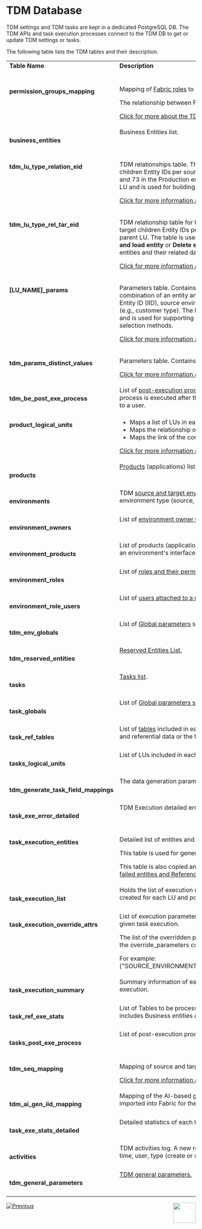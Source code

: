# TDM Database

TDM settings and TDM tasks are kept in a dedicated PostgreSQL DB. The TDM APIs and task execution processes connect to the TDM DB to get or update TDM settings or tasks.

The following table lists the TDM tables and their description.

<table width="900pxl">
<tbody>
<tr>
<td valign="top" width="200pxl"><strong>Table Name</strong></td>
<td valign="top" width="400pxl"><strong>Description</strong></td>
<td valign="top" width="300pxl"><strong>Table Category</strong></td>
</tr>
<tr>
<td valign="top" width="200pxl"><h4>permission_groups_mapping</td>
<td valign="top" width="400pxl">
        <p>Mapping of <a href="/articles/17_fabric_credentials/02_fabric_credentials_commands.md#create-role">Fabric roles</a> to TDM permission groups (admin, owner or tester).</p>
        <p>The relationship between Fabric roles and TDM permission groups is many-to-one.</p>
        <p><a href="/articles/TDM/tdm_gui/02_tdm_gui_user_types.md">Click for more about the TDM permission groups.</a></p>
    </td>
<td valign="top" width="300pxl">TDM Permission Groups (User Types)</td>
</tr>
<tr>    
<tr>
<td valign="top" width="200pxl"><h4>business_entities</td>
<td valign="top" width="400pxl">Business Entities list.</td>
<td valign="top" width="300pxl">Business Entity</td>
</tr>
<tr>
<td valign="top" width="200pxl"><h4>tdm_lu_type_relation_eid</td>
<td valign="top" width="400pxl"><p>TDM relationships table. This table maps the source parent Entity ID to its source children Entity IDs per source environment. For example, Customer 1 has orders 56, 63 and 73 in the Production environment. This table is populated by a sync of the parent LU and is used for building the entities list of the children LUs during Load (copy) tasks.</p>
  <p><a href="/articles/TDM/tdm_implementation/06_tdm_implementation_support_hierarchy.md#tdm_lu_type_relation_eid">Click for more information about tdm_lu_type_relation_eid table.</a></p>  
  </td>
<td valign="top" width="300pxl">Business Entity</td>
</tr>
<tr>
<td valign="top" width="200pxl"><h4>tdm_lu_type_rel_tar_eid</td>
<td valign="top" width="400pxl"><p>TDM relationship table for target IDs. This table maps the target parent Entity ID to its target children Entity IDs per target environment, and it is populated by a sync of the parent LU. The table is used for building the entities list of the children LUs for <strong>Delete and load entity</strong> or <strong>Delete entity without load</strong> tasks when the TDM task deletes parent entities and their related data from a target environment.</p>
  <p><a href="/articles/TDM/tdm_implementation/06_tdm_implementation_support_hierarchy.md#tdm_lu_type_rel_tar_eid">Click for more information about tdm_lu_type_rel_tar_eid.</a></p>
</td>
<td valign="top" width="300pxl">Business Entity</td>
</tr>
<tr>
<td valign="top" width="200pxl"><h4>[LU_NAME]_params</td>
<td valign="top" width="400pxl"><p>Parameters table. Contains the list of all entities migrated into Fabric per LU. Each combination of an entity and a source environment has a specific record that holds the Entity ID (IID), source environment name and the list of parameters defined for the LU (e.g., customer type). The LU parameters table is created by a Fabric sync on each LU and is used for supporting a random selection and for selecting by parameters task selection methods.</p>
 <p><a href="/articles/TDM/tdm_implementation/07_tdm_implementation_parameters_handling.md">Click for more information about parameters handling.</a></p>
</td>
<td valign="top" width="300pxl">Business Entity</td>
</tr>
<tr>
<td valign="top" width="200pxl"><h4>tdm_params_distinct_values</td>
<td valign="top" width="400pxl"><p>Parameters table. Contains the list of all parameters, their values and types.</p>
 <p><a href="07_tdm_parameters_handling.md">Click for more information about parameters handling.</a></p>
</td>
<td valign="top" width="300pxl">Business Entity</td>
</tr>    
<tr>
<td valign="top" width="200pxl"><h4>tdm_be_post_exe_process</td>
<td valign="top" width="400pxl">List of <a href = "/articles/TDM/tdm_gui/04_tdm_gui_business_entity_window.md#post-execution-processes-tab">post-execution processes</a> attached to each Business Entity. A post-execution process is executed after the task execution process ends. For example, sending a mail to a user.</td>
<td valign="top" width="300pxl">Business Entity</td>
</tr>
<tr>
<td valign="top" width="200pxl"><h4>product_logical_units</td>
<td valign="top" width="400pxl">
<ul>
<li>Maps a list of LUs in each Business Entity.</li>
<li>Maps the relationship of the LUs in a Business Entity.</li>
<li>Maps the link of the combined Business Entity and LU to a system (product).</li>
</ul>
  <p><a href="/articles/TDM/tdm_gui/06_be_product_tdmdb_tables.md#product_logical_units">Click for more information about this table.</a></p>  
</td>
<td valign="top" width="300pxl">Business Entity/System</td>
</tr>
<tr>
<td valign="top" width="200pxl"><h4>products</td>
  <td valign="top" width="400pxl"><a href = "/articles/TDM/tdm_gui/05_tdm_gui_product_window.md">Products</a> (applications) list.</td>
<td valign="top" width="300pxl">Systems</td>
</tr>
<tr>
<td valign="top" width="200pxl"><h4>environments</td>
<td valign="top" width="400pxl">TDM <a href="/articles/TDM/tdm_gui/07_tdm_gui_environment_overview.md">source and target environments</a>. Each record contains the environment name, environment type (source, target or both), and the environment name in Fabric.</td>
<td valign="top" width="300pxl">TDM Environments</td>
</tr>
<tr>
<td valign="top" width="200pxl"><h4>environment_owners</td>
<td valign="top" width="400pxl">List of <a href="/articles/TDM/tdm_gui/08_environment_window_general_information.md#environment-owners">environment owner users</a> of each TDM environment.</td>
<td valign="top" width="300pxl">TDM Environments</td>
</tr>
<tr>
<td valign="top" width="200pxl"><h4>environment_products</td>
<td valign="top" width="400pxl">List of products (applications) attached to each <a href="/articles/TDM/tdm_gui/11_environment_products_tab.md">environment</a>. The connection details of an environment's interfaces are defined and saved in Fabric.</td>
<td valign="top" width="300pxl">TDM Environments</td>
</tr>
<tr>
<td valign="top" width="200pxl"><h4>environment_roles</td>
<td valign="top" width="400pxl">List of <a href="/articles/TDM/tdm_gui/10_environment_roles_tab.md">roles and their permissions</a> per TDM environment.</td>
<td valign="top" width="300pxl">TDM Environments</td>
</tr>
<tr>
<td valign="top" width="200pxl"><h4>environment_role_users</td>
<td valign="top" width="400pxl">List of <a href="/articles/TDM/tdm_gui/10_environment_roles_tab.md#testers">users attached to a role</a>.</td>
<td valign="top" width="300pxl">TDM Environments</td>
</tr>
<tr>
<td valign="top" width="200pxl"><h4>tdm_env_globals</td>
  <td valign="top" width="400pxl">List of <a href="/articles/TDM/tdm_gui/12_environment_globals_tab.md">Global parameters</a> set on an environment level.</td>
<td valign="top" width="300pxl">TDM Environments</td>
</tr>
<tr>    
<td valign="top" width="200pxl"><h4>tdm_reserved_entities</td>
<td valign="top" width="400pxl"><a href="/articles/TDM/tdm_architecture/08_entity_reservation.md">Reserved Entities List.</a></td>
<td valign="top" width="300pxl">Reserved Entities</td>
</tr>    
<tr>
<td valign="top" width="200pxl"><h4>tasks</td>
  <td valign="top" width="400pxl"><a href="/articles/TDM/tdm_gui/25_task_tdmdb_tables.md#tasks">Tasks list</a>.</td>
<td valign="top" width="300pxl">Task</td>
</tr>
<tr>
<td valign="top" width="200pxl"><h4>task_globals</td>
<td valign="top" width="400pxl">List of <a href="/articles/TDM/tdm_gui/23_task_globals_tab.md">Global parameters set on a task level</a>.</td>
<td valign="top" width="300pxl">Task</td>
</tr>
<tr>
<td valign="top" width="200pxl"><h4>task_ref_tables</td>
  <td valign="top" width="400pxl">List of <a href="/articles/TDM/tdm_gui/24_task_reference_tab.md">tables</a> included in each TDM task whether the task includes Business entities and referential data or the task consists of tables only.</td>
<td valign="top" width="300pxl">Task</td>
</tr>
<tr>
<td valign="top" width="200pxl"><h4>tasks_logical_units</td>
<td valign="top" width="400pxl">List of LUs included in each TDM task.</td>
<td valign="top" width="300pxl">Task</td>
</tr>
<tr>
<td valign="top" width="200pxl"><h4>tdm_generate_task_field_mappings</td>
<td valign="top" width="400pxl">The data generation parameters of Generate tasks.</td> 
<td valign="top" width="300pxl">Task</td>
</tr>      
<tr>
<td valign="top" width="200pxl"><h4>task_exe_error_detailed</td>
<td valign="top" width="400pxl">TDM Execution detailed error table.</td>
<td valign="top" width="300pxl">Task Execution</td>
</tr>
<tr>
<td valign="top" width="200pxl"><h4>task_execution_entities</td>
  <td valign="top" width="400pxl"><p>Detailed list of entities and the execution status of each task's execution.</p>
    <p>This table is used for generating the <a href="03a_task_execution_building_entity_list_on_tasks_LUs.md">entity list of the children LU of a task execution</a>.</p>
    <p>This table is also copied and stored in the <a href="/articles/TDM/tdm_implementation/04_fabric_tdm_library.md#tdm-lu">TDM LU</a> to display the <a href="/articles/TDM/tdm_gui/27_task_execution_history.md#task-execution---detailed-statistics">list of copied and failed entities and Reference tables </a> of the task execution.</p></td>
<td valign="top" width="300pxl">Task Execution</td>
</tr>
<tr>
<td valign="top" width="200pxl"><h4>task_execution_list</td>
<td valign="top" width="400pxl">Holds the list of execution requests for each task's execution. A separate record is created for each LU and post-execution process.&nbsp;</td>
<td valign="top" width="300pxl">Task Execution</td>
</tr>
<tr>
<td valign="top" width="200pxl"><h4>task_execution_override_attrs</td>
<td valign="top" width="400pxl">List of execution parameters - like environments or Globals - to be overridden on a given task execution.</p>
   <p>The list of the overridden parameters is concatenated into a JSON file and populated in the override_parameters column. </p>
   <p>For example: {"SOURCE_ENVIRONMENT_NAME":"ENV3","TARGET_ENVIRONMENT_NAME":"ENV3"}</td> 
<td valign="top" width="300pxl">Task Execution</td>        
</tr>
<tr>
<td valign="top" width="200pxl"><h4>task_execution_summary</td>
<td valign="top" width="400pxl">Summary information of each task's execution. A record is created for each task's execution.</td>
<td valign="top" width="300pxl">Task Execution</td>
</tr>
<tr>
<td valign="top" width="200pxl"><h4>task_ref_exe_stats</td>
<td valign="top" width="400pxl">List of Tables to be processed by the execution of a given task whether the task includes Business entities and referential data or the task consists of tables only.</td>
<td valign="top" width="300pxl">Task Execution</td>
</tr>
<tr>
<td valign="top" width="200pxl"><h4>tasks_post_exe_process</td>
<td valign="top" width="400pxl">List of post-execution processes to be executed for each task's execution.</td>
<td valign="top" width="300pxl">Task Execution</td>
</tr>
<tr>
<td valign="top" width="200pxl"><h4>tdm_seq_mapping</td>
  <td valign="top" width="400pxl"><p>Mapping of source and target sequences.</p>
    <p><a href="/articles/19_Broadway/actors/08_sequence_implementation_guide.md">Click for more information about sequence implementation</a>.</p></td>
<td valign="top" width="300pxl">Task Execution</td>
</tr>
<tr>
 <td valign="top" width="200pxl"><h4>tdm_ai_gen_iid_mapping</td>
    <td valign="top" width="400pxl">Mapping of the AI-based generated entity ID and the LUI that is generated and imported into Fabric for the generated entity.</td>
<td valign="top" width="300pxl">Task Execution</td>    
</tr>
<tr>
<td valign="top" width="200pxl"><h4>task_exe_stats_detailed</td>
<td valign="top" width="400pxl">Detailed statistics of each task's execution.</td>
<td valign="top" width="300pxl">Task Execution Statistics</td>
</tr>
<tr>
<td valign="top" width="200pxl"><h4>activities</td>
<td valign="top" width="400pxl">TDM activities log. A new record is created for each TDM activity, specifying its date, time, user, type (create or update), impacted TDM component and description.  </td>
<td valign="top" width="300pxl">TDM Activities</td>
</tr>
<tr>
<td valign="top" width="200pxl"><h4>tdm_general_parameters</td>
<td valign="top" width="400pxl"><a href="/articles/TDM/tdm_configuration/02_tdmdb_general_parameters.md">TDM general parameters.</a></td>
<td valign="top" width="300pxl">General TDM Parameters</td>
</tr>
</tbody>
</table>











[![Previous](/articles/images/Previous.png)](01_tdm_architecture.md)[<img align="right" width="60" height="54" src="/articles/images/Next.png">](03_task_execution_processes.md)
